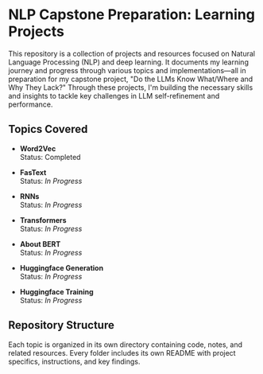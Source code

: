 # NLP Capstone Preparation: Learning Projects

This repository is a collection of projects and resources focused on Natural Language Processing (NLP) and deep learning. It documents my learning journey and progress through various topics and implementations—all in preparation for my capstone project, "Do the LLMs Know What/Where and Why They Lack?" Through these projects, I'm building the necessary skills and insights to tackle key challenges in LLM self-refinement and performance.


## Topics Covered

- **Word2Vec**  
  Status: Completed

- **FasText**  
  Status: *In Progress*

- **RNNs**   
  Status: *In Progress*

- **Transformers**  
  Status: *In Progress*

- **About BERT**  
  Status: *In Progress*

- **Huggingface Generation**  
  Status: *In Progress*

- **Huggingface Training**  
  Status: *In Progress*

## Repository Structure

Each topic is organized in its own directory containing code, notes, and related resources. Every folder includes its own README with project specifics, instructions, and key findings.
